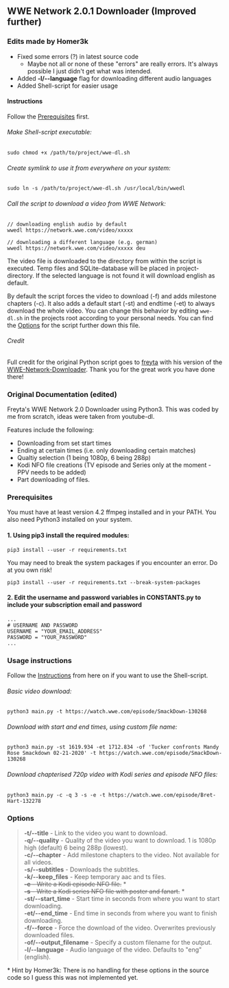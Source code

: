 ## WWE Network 2.0.1 Downloader (Improved further)

### Edits made by Homer3k

- Fixed some errors (?) in latest source code
    - Maybe not all or none of these "errors" are really errors. It's always possible I just didn't get what was intended.
- Added __-l/--language__ flag for downloading different audio languages
- Added Shell-script for easier usage

#### Instructions

Follow the [Prerequisites](#prerequisites) first.

###### Make Shell-script executable:
```
sudo chmod +x /path/to/project/wwe-dl.sh
```
###### Create symlink to use it from everywhere on your system:
```
sudo ln -s /path/to/project/wwe-dl.sh /usr/local/bin/wwedl
```
###### Call the script to download a video from WWE Network:
```
// downloading english audio by default
wwedl https://network.wwe.com/video/xxxxx

// downloading a different language (e.g. german)
wwedl https://network.wwe.com/video/xxxxx deu
```

The video file is downloaded to the directory from within the script is executed. Temp files and SQLite-database will be placed in project-directory. If the selected language is not found it will download english as default.

By default the script forces the video to download (-f) and adds milestone chapters (-c). It also adds a default start (-st) and endtime (-et) to always download the whole video. You can change this behavior by editing `wwe-dl.sh` in the projects root according to your personal needs. You can find the [Options](#options) for the script further down this file.

###### Credit

Full credit for the original Python script goes to [freyta](https://github.com/freyta) with his version of the
[WWE-Network-Downloader](https://github.com/freyta/WWE-Network-Downloader). Thank you for the great work you have done there!

### Original Documentation (edited)

Freyta's WWE Network 2.0 Downloader using Python3. This was coded by me from scratch, ideas were taken from youtube-dl.

Features include the following:
- Downloading from set start times
- Ending at certain times (i.e. only downloading certain matches)
- Qualtiy selection (1 being 1080p, 6 being 288p)
- Kodi NFO file creations (TV episode and Series only at the moment - PPV needs to be added)
- Part downloading of files.

### Prerequisites

You must have at least version 4.2 ffmpeg installed and in your PATH. You also need Python3 installed on your system.

#### 1. Using pip3 install the required modules:

```
pip3 install --user -r requirements.txt
```

You may need to break the system packages if you encounter an error. Do at you own risk!

```
pip3 install --user -r requirements.txt --break-system-packages
```

#### 2. Edit the username and password variables in CONSTANTS.py to include your subscription email and password

```
...
# USERNAME AND PASSWORD
USERNAME = "YOUR_EMAIL_ADDRESS"
PASSWORD = "YOUR_PASSWORD"
...
```

### Usage instructions

Follow the [Instructions](#instructions) from here on if you want to use the Shell-script.

###### Basic video download:

```
python3 main.py -t https://watch.wwe.com/episode/SmackDown-130268
```

###### Download with start and end times, using custom file name:

```
python3 main.py -st 1619.934 -et 1712.834 -of 'Tucker confronts Mandy Rose Smackdown 02-21-2020' -t https://watch.wwe.com/episode/SmackDown-130268
```

###### Download chapterised 720p video with Kodi series and episode NFO files:

```
python3 main.py -c -q 3 -s -e -t https://watch.wwe.com/episode/Bret-Hart-132278
```

### Options

> **-t/--title** - Link to the video you want to download.\
> **-q/--quality** - Quality of the video you want to download. 1 is 1080p high (default) 6 being 288p (lowest).\
> **-c/--chapter** - Add milestone chapters to the video. Not available for all videos.\
> **-s/--subtitles** - Downloads the subtitles.\
> **-k/--keep_files** - Keep temporary aac and ts files.\
> <strike>**-e** - Write a Kodi episode NFO file.</strike> *\
> <strike>**-s** - Write a Kodi series NFO file with poster and fanart.</strike> *\
> **-st/--start_time** - Start time in seconds from where you want to start downloading.\
> **-et/--end_time** - End time in seconds from where you want to finish downloading.\
> **-f/--force** - Force the download of the video. Overwrites previously downloaded files.\
> **-of/--output_filename** - Specify a custom filename for the output.\
> **-l/--language** - Audio language of the video. Defaults to "eng" (english).

\* Hint by Homer3k: There is no handling for these options in the source code so I guess this was not implemented yet.
